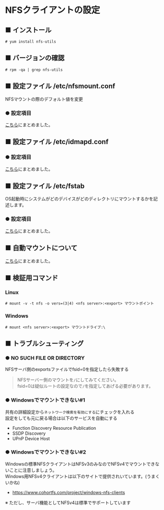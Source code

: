 # NFSクライアントの設定
## ■ インストール
```
# yum install nfs-utils
```
## ■ バージョンの確認
```
# rpm -qa | grep nfs-utils
```

## ■ 設定ファイル /etc/nfsmount.conf
NFSマウントの際のデフォルト値を変更

### ● 設定項目
[こちら](https://github.com/thetaru/memorandum/tree/master/OS/Linux/CentOS8/nfs/nfs_client/nfsmount.conf.parameter)にまとめました。

## ■ 設定ファイル /etc/idmapd.conf

### ● 設定項目
[こちら](https://github.com/thetaru/memorandum/tree/master/OS/Linux/CentOS8/nfs/nfs_client/idmapd.conf.parameter)にまとめました。

## ■ 設定ファイル /etc/fstab
OS起動時にシステムがどのデバイスがどのディレクトリにマウントするかを記述します。

### ● 設定項目
[こちら](https://github.com/thetaru/memorandum/tree/master/OS/Linux/CentOS8/nfs/nfs_client/fstab.parameter)にまとめました。

## ■ 自動マウントについて
[こちら](https://github.com/thetaru/memorandum/tree/master/OS/Linux/CentOS8/nfs/nfs_client/automount)にまとめました。

## ■ 検証用コマンド
### Linux
```
# mount -v -t nfs -o vers=(3|4) <nfs server>:<export> マウントポイント
```

### Windows
```
# mount <nfs server>:<export> マウントドライブ:\
```

## ■ トラブルシューティング
### ● NO SUCH FILE OR DIRECTORY
NFSサーバ側のexportsファイルでfsid=0を指定したら失敗する
> NFSサーバー側のマウントを`/`にしてみてください。  
> fsid=0は疑似ルートの設定なので`/`を指定してあげる必要があります。

### ● Windowsでマウントできない#1
共有の詳細設定から`ネットワーク検索を有効にする`にチェックを入れる  
設定をしても元に戻る場合は以下のサービスを自動にする
- Function Discovery Resource Publication
- SSDP Discovery
- UPnP Device Host

### ● Windowsでマウントできない#2
Windowsの標準NFSクライアントはNFSv3のみなのでNFSv4でマウントできないことに注意しましょう。  
Windows用NFSv4クライアントは以下のサイトで提供されいています。(うまくいかね)
- https://www.cohortfs.com/project/windows-nfs-clients

※ ただし、サーバ機能としてNFSv4は標準でサポートしています
